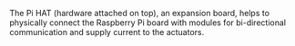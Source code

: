 The Pi HAT (hardware attached on top), an expansion board, helps to physically connect the Raspberry Pi board with modules for bi-directional communication and supply current to the actuators.